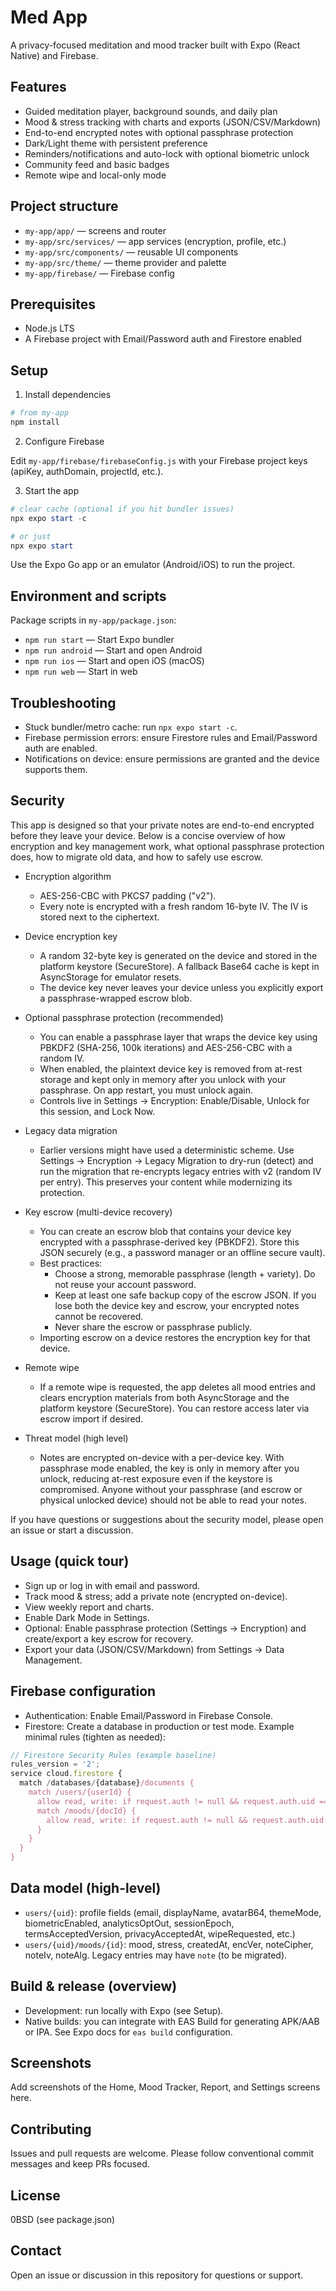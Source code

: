 # Med App

A privacy-focused meditation and mood tracker built with Expo (React Native) and Firebase.

## Features

- Guided meditation player, background sounds, and daily plan
- Mood & stress tracking with charts and exports (JSON/CSV/Markdown)
- End-to-end encrypted notes with optional passphrase protection
- Dark/Light theme with persistent preference
- Reminders/notifications and auto-lock with optional biometric unlock
- Community feed and basic badges
- Remote wipe and local-only mode

## Project structure

- `my-app/app/` — screens and router
- `my-app/src/services/` — app services (encryption, profile, etc.)
- `my-app/src/components/` — reusable UI components
- `my-app/src/theme/` — theme provider and palette
- `my-app/firebase/` — Firebase config

## Prerequisites

- Node.js LTS
- A Firebase project with Email/Password auth and Firestore enabled

## Setup

1) Install dependencies

```powershell
# from my-app
npm install
```

2) Configure Firebase

Edit `my-app/firebase/firebaseConfig.js` with your Firebase project keys (apiKey, authDomain, projectId, etc.).

3) Start the app

```powershell
# clear cache (optional if you hit bundler issues)
npx expo start -c

# or just
npx expo start
```

Use the Expo Go app or an emulator (Android/iOS) to run the project.

## Environment and scripts

Package scripts in `my-app/package.json`:

- `npm run start` — Start Expo bundler
- `npm run android` — Start and open Android
- `npm run ios` — Start and open iOS (macOS)
- `npm run web` — Start in web

## Troubleshooting

- Stuck bundler/metro cache: run `npx expo start -c`.
- Firebase permission errors: ensure Firestore rules and Email/Password auth are enabled.
- Notifications on device: ensure permissions are granted and the device supports them.

## Security

This app is designed so that your private notes are end-to-end encrypted before they leave your device. Below is a concise overview of how encryption and key management work, what optional passphrase protection does, how to migrate old data, and how to safely use escrow.

- Encryption algorithm
  - AES-256-CBC with PKCS7 padding ("v2").
  - Every note is encrypted with a fresh random 16-byte IV. The IV is stored next to the ciphertext.

- Device encryption key
  - A random 32-byte key is generated on the device and stored in the platform keystore (SecureStore). A fallback Base64 cache is kept in AsyncStorage for emulator resets.
  - The device key never leaves your device unless you explicitly export a passphrase-wrapped escrow blob.

- Optional passphrase protection (recommended)
  - You can enable a passphrase layer that wraps the device key using PBKDF2 (SHA-256, 100k iterations) and AES-256-CBC with a random IV.
  - When enabled, the plaintext device key is removed from at-rest storage and kept only in memory after you unlock with your passphrase. On app restart, you must unlock again.
  - Controls live in Settings → Encryption: Enable/Disable, Unlock for this session, and Lock Now.

- Legacy data migration
  - Earlier versions might have used a deterministic scheme. Use Settings → Encryption → Legacy Migration to dry-run (detect) and run the migration that re-encrypts legacy entries with v2 (random IV per entry). This preserves your content while modernizing its protection.

- Key escrow (multi-device recovery)
  - You can create an escrow blob that contains your device key encrypted with a passphrase-derived key (PBKDF2). Store this JSON securely (e.g., a password manager or an offline secure vault).
  - Best practices:
    - Choose a strong, memorable passphrase (length + variety). Do not reuse your account password.
    - Keep at least one safe backup copy of the escrow JSON. If you lose both the device key and escrow, your encrypted notes cannot be recovered.
    - Never share the escrow or passphrase publicly.
  - Importing escrow on a device restores the encryption key for that device.

- Remote wipe
  - If a remote wipe is requested, the app deletes all mood entries and clears encryption materials from both AsyncStorage and the platform keystore (SecureStore). You can restore access later via escrow import if desired.

- Threat model (high level)
  - Notes are encrypted on-device with a per-device key. With passphrase mode enabled, the key is only in memory after you unlock, reducing at-rest exposure even if the keystore is compromised. Anyone without your passphrase (and escrow or physical unlocked device) should not be able to read your notes.

If you have questions or suggestions about the security model, please open an issue or start a discussion.

## Usage (quick tour)

- Sign up or log in with email and password.
- Track mood & stress; add a private note (encrypted on-device).
- View weekly report and charts.
- Enable Dark Mode in Settings.
- Optional: Enable passphrase protection (Settings → Encryption) and create/export a key escrow for recovery.
- Export your data (JSON/CSV/Markdown) from Settings → Data Management.

## Firebase configuration

- Authentication: Enable Email/Password in Firebase Console.
- Firestore: Create a database in production or test mode. Example minimal rules (tighten as needed):

```javascript
// Firestore Security Rules (example baseline)
rules_version = '2';
service cloud.firestore {
  match /databases/{database}/documents {
    match /users/{userId} {
      allow read, write: if request.auth != null && request.auth.uid == userId;
      match /moods/{docId} {
        allow read, write: if request.auth != null && request.auth.uid == userId;
      }
    }
  }
}
```

## Data model (high-level)

- `users/{uid}`: profile fields (email, displayName, avatarB64, themeMode, biometricEnabled, analyticsOptOut, sessionEpoch, termsAcceptedVersion, privacyAcceptedAt, wipeRequested, etc.)
- `users/{uid}/moods/{id}`: mood, stress, createdAt, encVer, noteCipher, noteIv, noteAlg. Legacy entries may have `note` (to be migrated).

## Build & release (overview)

- Development: run locally with Expo (see Setup).
- Native builds: you can integrate with EAS Build for generating APK/AAB or IPA. See Expo docs for `eas build` configuration.

## Screenshots

Add screenshots of the Home, Mood Tracker, Report, and Settings screens here.

## Contributing

Issues and pull requests are welcome. Please follow conventional commit messages and keep PRs focused.

## License

0BSD (see package.json)

## Contact

Open an issue or discussion in this repository for questions or support.

